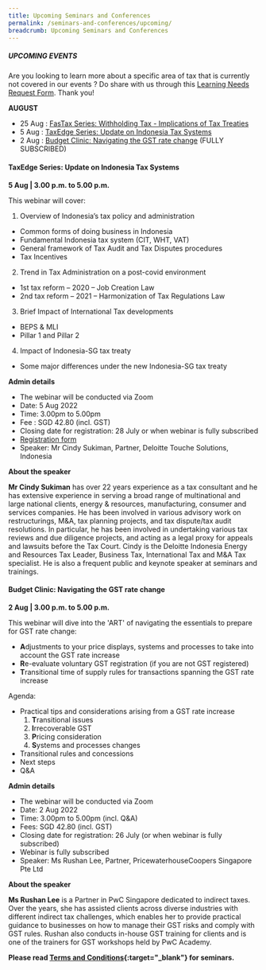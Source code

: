 ```yaml
---
title: Upcoming Seminars and Conferences
permalink: /seminars-and-conferences/upcoming/
breadcrumb: Upcoming Seminars and Conferences
---
```

##### **UPCOMING EVENTS**
Are you looking to learn more about a specific area of tax that is currently not covered in our events ? 
Do share with us through this [Learning Needs Request Form](https://form.gov.sg/5d2c51283703d80011e52615). Thank you!

**AUGUST**
* 25 Aug : [FasTax Series: Withholding Tax - Implications of Tax Treaties](/seminars-and-conferences/upcoming/#25Aug-ta-id)
* 5 Aug : [TaxEdge Series: Update on Indonesia Tax Systems](/seminars-and-conferences/upcoming/#5Aug-ta-id)
* 2 Aug : [Budget Clinic: Navigating the GST rate change](/seminars-and-conferences/upcoming/#2Aug-ta-id)  (FULLY SUBSCRIBED)



<a id="5Aug-ta-id"></a>
#### **TaxEdge Series: Update on Indonesia Tax Systems**
**5 Aug | 3.00 p.m. to 5.00 p.m.**

This webinar will cover:

1) Overview of Indonesia’s tax policy and administration
* Common forms of doing business in Indonesia
* Fundamental Indonesia tax system (CIT, WHT, VAT)
* General framework of Tax Audit and Tax Disputes procedures
* Tax Incentives

2) Trend in Tax Administration on a post-covid environment
* 1st tax reform – 2020 – Job Creation Law
* 2nd tax reform – 2021 – Harmonization of Tax Regulations Law

3) Brief Impact of International Tax developments
* BEPS & MLI
* Pillar 1 and Pillar 2

4) Impact of Indonesia-SG tax treaty
* Some major differences under the new Indonesia-SG tax treaty

**Admin details**
* The webinar will be conducted via Zoom
* Date: 5 Aug 2022
* Time: 3.00pm to 5.00pm
* Fee :  SGD 42.80 (incl. GST)
* Closing date for registration: 28 July or when webinar is fully subscribed 
* [Registration form](https://form.gov.sg/62d77a7b7eb714001264ca19)
* Speaker: Mr Cindy Sukiman, Partner, Deloitte Touche Solutions, Indonesia

**About the speaker**

**Mr Cindy Sukiman** has over 22 years experience as a tax consultant and he has extensive experience in serving a broad range of multinational and large national clients, energy & resources, manufacturing, consumer and services companies. He has been involved in various advisory work on restructurings, M&A, tax planning projects, and tax dispute/tax audit resolutions. In particular, he has been involved in undertaking various tax reviews and due diligence projects, and acting as a legal proxy for appeals and lawsuits before the Tax Court. Cindy is the Deloitte Indonesia Energy and Resources Tax Leader, Business Tax, International Tax and M&A Tax specialist. He is also a frequent public and keynote speaker at seminars and trainings.

<a id="2Aug-ta-id"></a>
#### **Budget Clinic: Navigating the GST rate change**
**2 Aug | 3.00 p.m. to 5.00 p.m.**

This webinar will dive into the 'ART' of navigating the essentials to prepare for GST rate change:

* **A**djustments to your price displays, systems and processes to take into account the GST rate increase
* **R**e-evaluate voluntary GST registration (if you are not GST registered)
* **T**ransitional time of supply rules for transactions spanning the GST rate increase

Agenda:
* Practical tips and considerations arising from a GST rate increase
  1. **T**ransitional issues
  2. **I**rrecoverable GST
  3. **P**ricing consideration
  4. **S**ystems and processes changes
* Transitional rules and concessions
* Next steps
* Q&A

**Admin details**
* The webinar will be conducted via Zoom
* Date: 2 Aug 2022
* Time: 3.00pm to 5.00pm (incl. Q&A)
* Fees: SGD 42.80 (incl. GST)
* Closing date for registration: 26 July (or when webinar is fully subscribed)
* Webinar is fully subscribed
* Speaker: Ms Rushan Lee, Partner, PricewaterhouseCoopers Singapore Pte Ltd

**About the speaker**

**Ms Rushan Lee** is a Partner in PwC Singapore dedicated to indirect taxes. Over the years, she has assisted clients across diverse industries with different indirect tax challenges, which enables her to provide practical guidance to businesses on how to manage their GST risks and comply with GST rules. Rushan also conducts in-house GST training for clients and is one of the trainers for GST workshops held by PwC Academy.








**Please read [Terms and Conditions](https://production-iras-tax-academy.netlify.com/executive-tax-programmes/terms-and-conditions/){:target="_blank"} for seminars.**